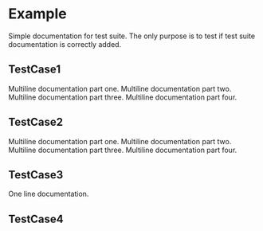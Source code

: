 # Example
Simple documentation for test suite. The only purpose is to test if test suite documentation is correctly added.

## TestCase1
Multiline documentation part one. Multiline documentation part two. Multiline documentation part three. Multiline documentation part four.

## TestCase2
Multiline documentation part one.
Multiline documentation part two.
Multiline documentation part three.
Multiline documentation part four.

## TestCase3
One line documentation.

## TestCase4


